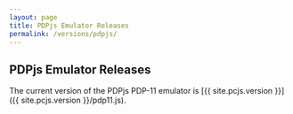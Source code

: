 ```yaml
---
layout: page
title: PDPjs Emulator Releases
permalink: /versions/pdpjs/
---
```


PDPjs Emulator Releases
---

The current version of the PDPjs PDP-11 emulator is [{{ site.pcjs.version }}]({{ site.pcjs.version }}/pdp11.js).
